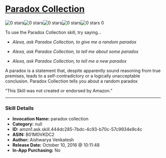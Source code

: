 # [Paradox Collection](http://alexa.amazon.com/#skills/amzn1.ask.skill.444dc285-7bdc-4c93-b70c-57c9934e9c4c)
![0 stars](../../images/ic_star_border_black_18dp_1x.png)![0 stars](../../images/ic_star_border_black_18dp_1x.png)![0 stars](../../images/ic_star_border_black_18dp_1x.png)![0 stars](../../images/ic_star_border_black_18dp_1x.png)![0 stars](../../images/ic_star_border_black_18dp_1x.png) 0

To use the Paradox Collection skill, try saying...

* *Alexa, ask Paradox Collection, to give me a random paradox*

* *Alexa, ask Paradox Collection, to tell me about some paradox*

* *Alexa, ask Paradox Collection, to tell me a new paradox*

A paradox is a statement that, despite apparently sound reasoning from true premises, leads to a self-contradictory or a logically unacceptable conclusion. Paradox Collection tells you about a random paradox

“This Skill was not created or endorsed by Amazon.”

***

### Skill Details

* **Invocation Name:** paradox collection
* **Category:** null
* **ID:** amzn1.ask.skill.444dc285-7bdc-4c93-b70c-57c9934e9c4c
* **ASIN:** B01M0VKDC2
* **Author:** Aishwarya Venkatesh
* **Release Date:** October 10, 2016 @ 10:11:48
* **In-App Purchasing:** No
